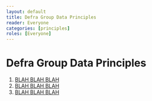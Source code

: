 ```yaml
---
layout: default
title: Defra Group Data Principles
reader: Everyone
categories: [principles]
roles: [Everyone]
---
```


# Defra Group Data Principles
1. [BLAH BLAH BLAH]([DDM/principles/principle1)
2. [BLAH BLAH BLAH](DDM/principles/principle2)
3. [BLAH BLAH BLAH](DDM/principles/principle3)
